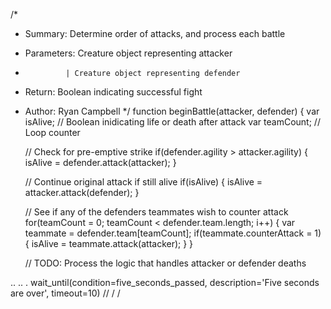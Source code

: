 /*
 * Summary:     Determine order of attacks, and process each battle
 * Parameters:  Creature object representing attacker
 *              | Creature object representing defender
 * Return:      Boolean indicating successful fight
 * Author:      Ryan Campbell
 */
function beginBattle(attacker, defender) {
    var isAlive;    // Boolean inidicating life or death after attack
    var teamCount;  // Loop counter

    // Check for pre-emptive strike
    if(defender.agility > attacker.agility) {
        isAlive = defender.attack(attacker);
    }

    // Continue original attack if still alive
    if(isAlive) {
        isAlive = attacker.attack(defender);
    }

    // See if any of the defenders teammates wish to counter attack
    for(teamCount = 0; teamCount < defender.team.length; i++) {
        var teammate = defender.team[teamCount];
        if(teammate.counterAttack = 1) {
            isAlive = teammate.attack(attacker);
        }
    }

    // TODO: Process the logic that handles attacker or defender deaths

..
..
.
wait_until(condition=five_seconds_passed, description='Five seconds are over', timeout=10)
//
/
/
